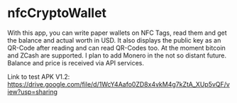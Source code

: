 # nfcCryptoWallet
With this app, you can write paper wallets on NFC Tags, read them and get the balance and actual worth in USD.
It also displays the public key as an QR-Code after reading and can read QR-Codes too.
At the moment bitcoin and ZCash are supported. I plan to add Monero in the not so distant future.
Balance and price is received via API services.

Link to test APK V1.2: https://drive.google.com/file/d/1WcY4Aafo0ZD8x4vkM4g7kZtA_XUp5vQF/view?usp=sharing
